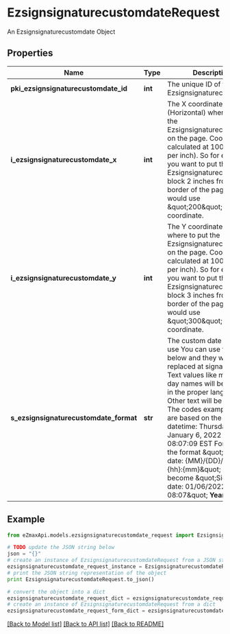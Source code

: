 # EzsignsignaturecustomdateRequest

An Ezsignsignaturecustomdate Object

## Properties
Name | Type | Description | Notes
------------ | ------------- | ------------- | -------------
**pki_ezsignsignaturecustomdate_id** | **int** | The unique ID of the Ezsignsignaturecustomdate | [optional] 
**i_ezsignsignaturecustomdate_x** | **int** | The X coordinate (Horizontal) where to put the Ezsignsignaturecustomdate on the page.  Coordinate is calculated at 100dpi (dot per inch). So for example, if you want to put the Ezsignsignaturecustomdate block 2 inches from the left border of the page, you would use \&quot;200\&quot; for the X coordinate. | 
**i_ezsignsignaturecustomdate_y** | **int** | The Y coordinate (Vertical) where to put the Ezsignsignaturecustomdate on the page.  Coordinate is calculated at 100dpi (dot per inch). So for example, if you want to put the Ezsignsignaturecustomdate block 3 inches from the top border of the page, you would use \&quot;300\&quot; for the Y coordinate. | 
**s_ezsignsignaturecustomdate_format** | **str** | The custom date format to use  You can use the codes below and they will be replaced at signature time. Text values like month and day names will be rendered in the proper language. Other text will be left as-is.  The codes examples below are based on the following datetime: Thursday, January 6, 2022 at 08:07:09 EST  For example, the format \&quot;Signature date: {MM}/{DD}/{YYYY} {hh}:{mm}\&quot; would become \&quot;Signature date: 01/06/2022 08:07\&quot;  **Year**  | Code | Example | | - | - | | {YYYY} | 2022 | | {YY} | 22 |  **Month**  | Code | Example | | - | - | | {MonthCapitalize} | Janvier | | {Month} | janvier | | {MM} | 01 | | {M} | 1 |  **Day**  | Code | Example | | - | - | | {DayCapitalize} | Jeudi | | {Day} | jeudi | | {DD} | 06 | | {D} | 6 |  **Hour**  | Code | Example | | - | - | | {hh} | 08 |  **Minute**  | Code | Example | | - | - | | {mm} | 07 |  **Second**  | Code | Example | | - | - | | {ss} | 09 |        **Timezone**  | Code | Example | | - | - | | {Z} | EST |       **Time**  | Code | Example | | - | - | | {Time} | 08:07:09 |   | {TimeZ} | 08:07:09 EST |     **Date**  | Code | Example | | - | - | | {Date} | 2022-01-06 |   | {DateText} | 1er Janvier 2022 |  **Full**  | Code | Example | | - | - | | {DateTime} | 2022-01-06 08:07:09 |   | {DateTimeZ} | 2022-01-06 08:07:09 EST |  | 

## Example

```python
from eZmaxApi.models.ezsignsignaturecustomdate_request import EzsignsignaturecustomdateRequest

# TODO update the JSON string below
json = "{}"
# create an instance of EzsignsignaturecustomdateRequest from a JSON string
ezsignsignaturecustomdate_request_instance = EzsignsignaturecustomdateRequest.from_json(json)
# print the JSON string representation of the object
print EzsignsignaturecustomdateRequest.to_json()

# convert the object into a dict
ezsignsignaturecustomdate_request_dict = ezsignsignaturecustomdate_request_instance.to_dict()
# create an instance of EzsignsignaturecustomdateRequest from a dict
ezsignsignaturecustomdate_request_form_dict = ezsignsignaturecustomdate_request.from_dict(ezsignsignaturecustomdate_request_dict)
```
[[Back to Model list]](../README.md#documentation-for-models) [[Back to API list]](../README.md#documentation-for-api-endpoints) [[Back to README]](../README.md)


